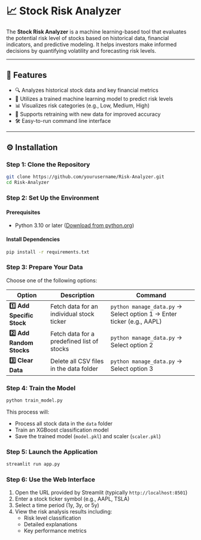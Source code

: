# 📈 Stock Risk Analyzer

The **Stock Risk Analyzer** is a machine learning-based tool that evaluates the potential risk level of stocks based on historical data, financial indicators, and predictive modeling. It helps investors make informed decisions by quantifying volatility and forecasting risk levels.

---

## 🚀 Features

- 🔍 Analyzes historical stock data and key financial metrics
- 🤖 Utilizes a trained machine learning model to predict risk levels
- 📊 Visualizes risk categories (e.g., Low, Medium, High)
- 🧠 Supports retraining with new data for improved accuracy
- 🛠️ Easy-to-run command line interface

---

## ⚙️ Installation

### Step 1: Clone the Repository
```bash
git clone https://github.com/yourusername/Risk-Analyzer.git
cd Risk-Analyzer
```

### Step 2: Set Up the Environment

#### Prerequisites
- Python 3.10 or later ([Download from python.org](https://python.org))

#### Install Dependencies
```bash
pip install -r requirements.txt
```

### Step 3: Prepare Your Data

Choose one of the following options:

| Option | Description | Command |
|--------|-------------|---------|
| **1️⃣ Add Specific Stock** | Fetch data for an individual stock ticker | `python manage_data.py` → Select option 1 → Enter ticker (e.g., AAPL) |
| **2️⃣ Add Random Stocks** | Fetch data for a predefined list of stocks | `python manage_data.py` → Select option 2 |
| **3️⃣ Clear Data** | Delete all CSV files in the data folder | `python manage_data.py` → Select option 3 |

### Step 4: Train the Model
```bash
python train_model.py
```

This process will:
- Process all stock data in the `data` folder
- Train an XGBoost classification model
- Save the trained model (`model.pkl`) and scaler (`scaler.pkl`)

### Step 5: Launch the Application
```bash
streamlit run app.py
```

### Step 6: Use the Web Interface

1. Open the URL provided by Streamlit (typically `http://localhost:8501`)
2. Enter a stock ticker symbol (e.g., AAPL, TSLA)
3. Select a time period (1y, 3y, or 5y)
4. View the risk analysis results including:
   - Risk level classification
   - Detailed explanations
   - Key performance metrics
